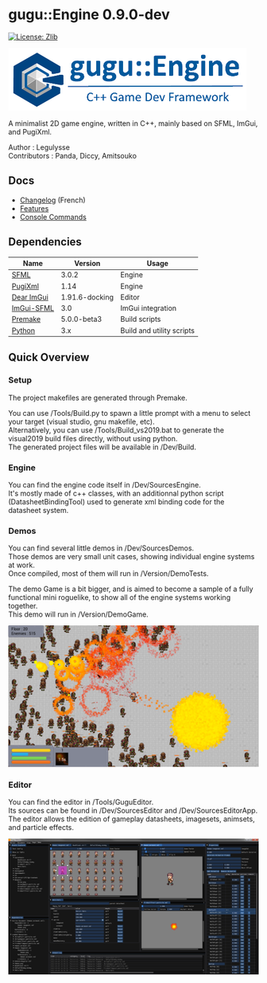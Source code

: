 # gugu::Engine 0.9.0-dev
[![License: Zlib](https://img.shields.io/badge/License-Zlib-lightgrey.svg)](https://opensource.org/licenses/Zlib)

![gugu::Engine Logo Title](./Docs/Logos/Gugu-logo-title.png)

A minimalist 2D game engine, written in C++, mainly based on SFML, ImGui, and PugiXml.

Author : Legulysse  
Contributors : Panda, Diccy, Amitsouko

## Docs

- [Changelog](./Docs/ProjectHistory.md) (French)  
- [Features](./Docs/Features.md)  
- [Console Commands](./Docs/Commands.md)  

## Dependencies

| Name | Version | Usage |
|---|---|---|
| [SFML](https://github.com/SFML/SFML) |  3.0.2 | Engine |
| [PugiXml](https://github.com/zeux/pugixml) | 1.14 | Engine |
| [Dear ImGui](https://github.com/ocornut/imgui) | 1.91.6-docking | Editor |
| [ImGui-SFML](https://github.com/SFML/imgui-sfml) | 3.0 | ImGui integration |
| [Premake](https://github.com/premake/premake-core) | 5.0.0-beta3 | Build scripts |
| [Python](https://www.python.org/) | 3.x | Build and utility scripts |

## Quick Overview

### Setup

The project makefiles are generated through Premake.  

You can use /Tools/Build.py to spawn a little prompt with a menu to select your target (visual studio, gnu makefile, etc).  
Alternatively, you can use /Tools/Build_vs2019.bat to generate the visual2019 build files directly, without using python.  
The generated project files will be available in /Dev/Build.  

### Engine

You can find the engine code itself in /Dev/SourcesEngine.  
It's mostly made of c++ classes, with an additionnal python script (DatasheetBindingTool) used to generate xml binding code for the datasheet system.  

### Demos

You can find several little demos in /Dev/SourcesDemos.  
Those demos are very small unit cases, showing individual engine systems at work.  
Once compiled, most of them will run in /Version/DemoTests.  

The demo Game is a bit bigger, and is aimed to become a sample of a fully functional mini roguelike, to show all of the engine systems working together.  
This demo will run in /Version/DemoGame.  

![Demo Screenshot](./Docs/Pictures/DemoGame_03.png)

### Editor

You can find the editor in /Tools/GuguEditor.  
Its sources can be found in /Dev/SourcesEditor and /Dev/SourcesEditorApp.  
The editor allows the edition of gameplay datasheets, imagesets, animsets, and particle effects.  

![Editor Screenshot](./Docs/Pictures/Editor_02.png)
